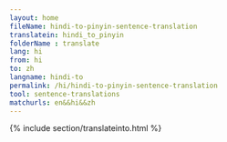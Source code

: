 ```yaml
---
layout: home
fileName: hindi-to-pinyin-sentence-translation
translatein: hindi_to_pinyin
folderName : translate
lang: hi
from: hi
to: zh
langname: hindi-to
permalink: /hi/hindi-to-pinyin-sentence-translation
tool: sentence-translations
matchurls: en&&hi&&zh
---
```

{% include section/translateinto.html %}
